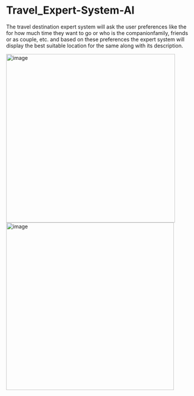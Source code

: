 # Travel_Expert-System-AI
 The travel destination expert system will ask the user preferences like the for how much time they want to go or who is the companionfamily, friends or as couple, etc. and based on these preferences the expert system will display the best suitable location for the same along with its description.
 


<img width="455" alt="image" src="https://user-images.githubusercontent.com/89138531/174444974-b606e70c-366f-4f34-b5a3-c3f9cf8a1745.png">
<img width="452" alt="image" src="https://user-images.githubusercontent.com/89138531/174444988-04b56646-8fa8-4fe3-8590-8c6c3ee58091.png">
